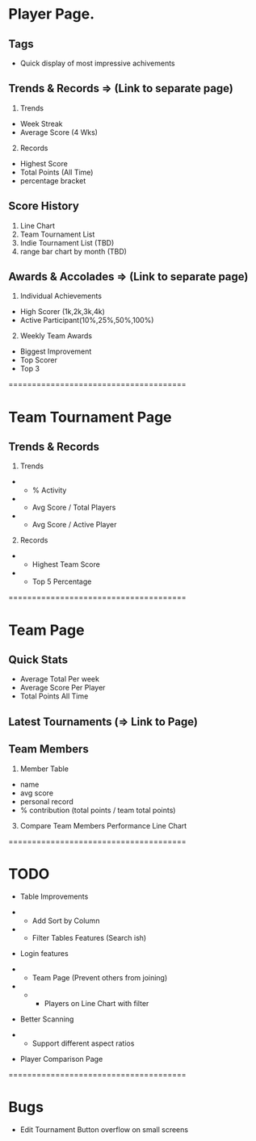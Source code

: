 # Player Page.

## Tags

- Quick display of most impressive achivements

## Trends & Records => (Link to separate page)

1. Trends

- Week Streak
- Average Score (4 Wks)

2. Records

- Highest Score
- Total Points (All Time)
- percentage bracket

## Score History

1. Line Chart
2. Team Tournament List
3. Indie Tournament List (TBD)
4. range bar chart by month (TBD)

## Awards & Accolades => (Link to separate page)

1. Individual Achievements

- High Scorer (1k,2k,3k,4k)
- Active Participant(10%,25%,50%,100%)

2. Weekly Team Awards

- Biggest Improvement
- Top Scorer
- Top 3

======================================

# Team Tournament Page

## Trends & Records

1. Trends

- - % Activity
- - Avg Score / Total Players
- - Avg Score / Active Player

2. Records

- - Highest Team Score
- - Top 5 Percentage

======================================

# Team Page

## Quick Stats

- Average Total Per week
- Average Score Per Player
- Total Points All Time

## Latest Tournaments (=> Link to Page)

## Team Members

1. Member Table

- name
- avg score
- personal record
- % contribution (total points / team total points)

3. Compare Team Members Performance Line Chart

======================================

# TODO

- Table Improvements
- - Add Sort by Column
- - Filter Tables Features (Search ish)

- Login features
- - Team Page (Prevent others from joining)
- - - Players on Line Chart with filter

- Better Scanning
- - Support different aspect ratios

- Player Comparison Page

======================================

# Bugs

- Edit Tournament Button overflow on small screens
